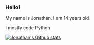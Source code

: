 ### Hello!
My name is Jonathan. I am 14 years old

I mostly code Python

[![Jonathan's Github stats](https://github-readme-stats.vercel.app/api?username=Un1X-UNDERSCORE)](https://github.com/Un1X-UNDERSCORE)

